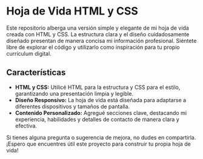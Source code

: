 ﻿# Hoja de Vida HTML y CSS

Este repositorio alberga una versión simple y elegante de mi hoja de vida creada con HTML y CSS. La estructura clara y el diseño cuidadosamente diseñado presentan de manera concisa mi información profesional. Siéntete libre de explorar el código y utilizarlo como inspiración para tu propio currículum digital.

## Características

- **HTML y CSS:** Utilicé HTML para la estructura y CSS para el estilo, garantizando una presentación limpia y legible.
- **Diseño Responsivo:** La hoja de vida está diseñada para adaptarse a diferentes dispositivos y tamaños de pantalla.
- **Contenido Personalizado:** Agregué secciones clave, destacando mi experiencia, habilidades y detalles de contacto de manera clara y efectiva.

Si tienes alguna pregunta o sugerencia de mejora, no dudes en compartirla. ¡Espero que encuentres útil este proyecto para construir tu propia hoja de vida!





